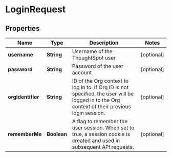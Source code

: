 

# LoginRequest


## Properties

| Name | Type | Description | Notes |
|------------ | ------------- | ------------- | -------------|
|**username** | **String** | Username of the ThoughtSpot user |  [optional] |
|**password** | **String** | Password of the user account |  [optional] |
|**orgIdentifier** | **String** | ID of the Org context to log in to. If Org ID is not specified, the user will be logged in to the Org context of their previous login session. |  [optional] |
|**rememberMe** | **Boolean** | A flag to remember the user session. When set to true, a session cookie is created and used in subsequent API requests. |  [optional] |



